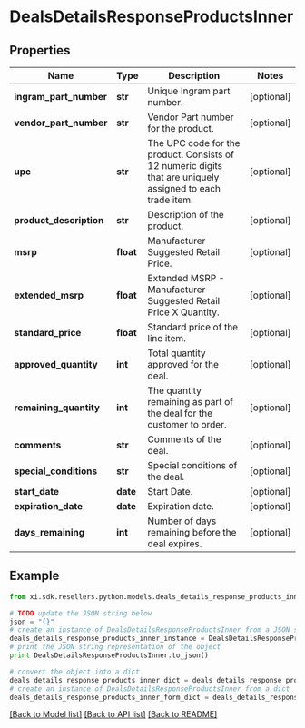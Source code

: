 # DealsDetailsResponseProductsInner


## Properties

Name | Type | Description | Notes
------------ | ------------- | ------------- | -------------
**ingram_part_number** | **str** | Unique Ingram part number. | [optional] 
**vendor_part_number** | **str** | Vendor Part number for the product. | [optional] 
**upc** | **str** | The UPC code for the product. Consists of 12 numeric digits that are uniquely assigned to each trade item. | [optional] 
**product_description** | **str** | Description of the product. | [optional] 
**msrp** | **float** | Manufacturer Suggested Retail Price. | [optional] 
**extended_msrp** | **float** | Extended MSRP - Manufacturer Suggested Retail Price X Quantity. | [optional] 
**standard_price** | **float** | Standard price of the line item. | [optional] 
**approved_quantity** | **int** | Total quantity approved for the deal. | [optional] 
**remaining_quantity** | **int** | The quantity remaining as part of the deal for the customer to order. | [optional] 
**comments** | **str** | Comments of the deal. | [optional] 
**special_conditions** | **str** | Special conditions of the deal. | [optional] 
**start_date** | **date** | Start Date. | [optional] 
**expiration_date** | **date** | Expiration date. | [optional] 
**days_remaining** | **int** | Number of days remaining before the deal expires. | [optional] 

## Example

```python
from xi.sdk.resellers.python.models.deals_details_response_products_inner import DealsDetailsResponseProductsInner

# TODO update the JSON string below
json = "{}"
# create an instance of DealsDetailsResponseProductsInner from a JSON string
deals_details_response_products_inner_instance = DealsDetailsResponseProductsInner.from_json(json)
# print the JSON string representation of the object
print DealsDetailsResponseProductsInner.to_json()

# convert the object into a dict
deals_details_response_products_inner_dict = deals_details_response_products_inner_instance.to_dict()
# create an instance of DealsDetailsResponseProductsInner from a dict
deals_details_response_products_inner_form_dict = deals_details_response_products_inner.from_dict(deals_details_response_products_inner_dict)
```
[[Back to Model list]](../README.md#documentation-for-models) [[Back to API list]](../README.md#documentation-for-api-endpoints) [[Back to README]](../README.md)


